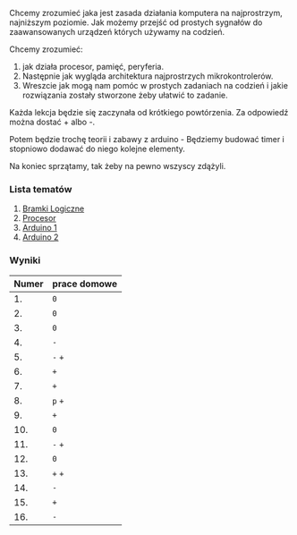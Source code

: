 Chcemy zrozumieć jaka jest zasada działania komputera na najprostrzym, najniższym
poziomie. Jak możemy przejść od prostych sygnałów do zaawansowanych urządzeń których
używamy na codzień.

Chcemy zrozumieć:

1. jak działa procesor, pamięć, peryferia.
2. Następnie jak wygląda architektura najprostrzych mikrokontrolerów.
3. Wreszcie jak mogą nam pomóc w prostych zadaniach na codzień i jakie rozwiązania
   zostały stworzone żeby ułatwić to zadanie.

Każda lekcja będzie się zaczynała od krótkiego powtórzenia. Za odpowiedź można dostać +
albo -.

Potem będzie trochę teorii i zabawy z arduino - Będziemy budować timer i stopniowo
dodawać do niego kolejne elementy.

Na koniec sprzątamy, tak żeby na pewno wszyscy zdążyli.

### Lista tematów

1. [Bramki Logiczne](/temat1.md)
2. [Procesor](/temat2.md)
3. [Arduino 1](/temat3.md)
4. [Arduino 2](/temat4.md)

### Wyniki

| Numer                              | prace domowe    |
|------------------------------------|-----------------|
| 1. <!-- Borys Czajkowski-->        |       `0`       |
| 2. <!-- Karolina Gąbka-->          |       `0`       |
| 3. <!-- Tomasz Gębarski-->         |       `0`       |
| 4. <!-- Robert Jankowski-->        |       `-`       |
| 5. <!-- Piotr Ługowski-->          |       `-` `+`      |
| 6. <!-- Michał Mackiewicz-->       |       `+`       |
| 7. <!-- Błażej Majchrzak-->        |       `+`       |
| 8. <!-- Julia Marszałek-Filipek--> |       `p` `+`      |
| 9. <!-- Jan Mazurkiewicz-->        |       `+`       |
| 10. <!-- Lena Olejnik-->           |       `0`       |
| 11. <!-- Irena Pietrzak-->         |       `-` `+`      |
| 12. <!-- Karolina Radziejewska-->  |       `0`       |
| 13. <!-- Piotr Rybiec-->           |       `+` `+`      |
| 14. <!-- Aleksander Szczotka-->    |       `-`       |
| 15. <!-- Stanisław Szyszkowski-->  |       `+`       |
| 16. <!-- Leon Tarchalski-->        |       `-`       |
